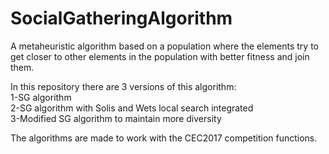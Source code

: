# SocialGatheringAlgorithm
A metaheuristic algorithm based on a population where the elements try to get closer to other elements in the population with better fitness and join them.

In this repository there are 3 versions of this algorithm:  
  1-SG algorithm  
  2-SG algorithm with Solis and Wets local search integrated  
  3-Modified SG algorithm to maintain more diversity  
  
The algorithms are made to work with the CEC2017 competition functions.

